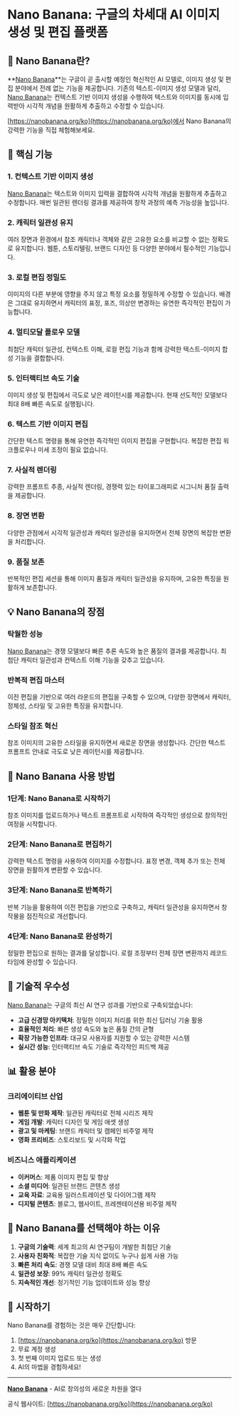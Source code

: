 # Nano Banana: 구글의 차세대 AI 이미지 생성 및 편집 플랫폼

## 🚀 Nano Banana란?

**[Nano Banana](https://nanobanana.org/ko)**는 구글이 곧 출시할 예정인 혁신적인 AI 모델로, 이미지 생성 및 편집 분야에서 전례 없는 기능을 제공합니다. 기존의 텍스트-이미지 생성 모델과 달리, [Nano Banana](https://nanobanana.org/ko)는 컨텍스트 기반 이미지 생성을 수행하여 텍스트와 이미지를 동시에 입력받아 시각적 개념을 원활하게 추출하고 수정할 수 있습니다.

[https://nanobanana.org/ko](https://nanobanana.org/ko)에서 Nano Banana의 강력한 기능을 직접 체험해보세요.

## 🎨 핵심 기능

### 1. **컨텍스트 기반 이미지 생성**

[Nano Banana](https://nanobanana.org/ko)는 텍스트와 이미지 입력을 결합하여 시각적 개념을 원활하게 추출하고 수정합니다. 매번 일관된 렌더링 결과를 제공하여 창작 과정의 예측 가능성을 높입니다.

### 2. **캐릭터 일관성 유지**

여러 장면과 환경에서 참조 캐릭터나 객체와 같은 고유한 요소를 비교할 수 없는 정확도로 유지합니다. 웹툰, 스토리텔링, 브랜드 디자인 등 다양한 분야에서 필수적인 기능입니다.

### 3. **로컬 편집 정밀도**

이미지의 다른 부분에 영향을 주지 않고 특정 요소를 정밀하게 수정할 수 있습니다. 배경은 그대로 유지하면서 캐릭터의 표정, 포즈, 의상만 변경하는 유연한 즉각적인 편집이 가능합니다.

### 4. **멀티모달 플로우 모델**

최첨단 캐릭터 일관성, 컨텍스트 이해, 로컬 편집 기능과 함께 강력한 텍스트-이미지 합성 기능을 결합합니다.

### 5. **인터랙티브 속도 기술**

이미지 생성 및 편집에서 극도로 낮은 레이턴시를 제공합니다. 현재 선도적인 모델보다 최대 8배 빠른 속도로 실행됩니다.

### 6. **텍스트 기반 이미지 편집**

간단한 텍스트 명령을 통해 유연한 즉각적인 이미지 편집을 구현합니다. 복잡한 편집 워크플로우나 미세 조정이 필요 없습니다.

### 7. **사실적 렌더링**

강력한 프롬프트 추종, 사실적 렌더링, 경쟁력 있는 타이포그래피로 시그니처 품질 출력을 제공합니다.

### 8. **장면 변환**

다양한 관점에서 시각적 일관성과 캐릭터 일관성을 유지하면서 전체 장면의 복잡한 변환을 처리합니다.

### 9. **품질 보존**

반복적인 편집 세션을 통해 이미지 품질과 캐릭터 일관성을 유지하며, 고유한 특징을 원활하게 보존합니다.

## 💡 Nano Banana의 장점

### **탁월한 성능**

[Nano Banana](https://nanobanana.org/ko)는 경쟁 모델보다 빠른 추론 속도와 높은 품질의 결과를 제공합니다. 최첨단 캐릭터 일관성과 컨텍스트 이해 기능을 갖추고 있습니다.

### **반복적 편집 마스터**

이전 편집을 기반으로 여러 라운드의 편집을 구축할 수 있으며, 다양한 장면에서 캐릭터, 정체성, 스타일 및 고유한 특징을 유지합니다.

### **스타일 참조 혁신**

참조 이미지의 고유한 스타일을 유지하면서 새로운 장면을 생성합니다. 간단한 텍스트 프롬프트 안내로 극도로 낮은 레이턴시를 제공합니다.

## 🚀 Nano Banana 사용 방법

### 1단계: **Nano Banana로 시작하기**

참조 이미지를 업로드하거나 텍스트 프롬프트로 시작하여 즉각적인 생성으로 창의적인 여정을 시작합니다.

### 2단계: **Nano Banana로 편집하기**

강력한 텍스트 명령을 사용하여 이미지를 수정합니다. 표정 변경, 객체 추가 또는 전체 장면을 원활하게 변환할 수 있습니다.

### 3단계: **Nano Banana로 반복하기**

반복 기능을 활용하여 이전 편집을 기반으로 구축하고, 캐릭터 일관성을 유지하면서 창작물을 점진적으로 개선합니다.

### 4단계: **Nano Banana로 완성하기**

정밀한 편집으로 원하는 결과를 달성합니다. 로컬 조정부터 전체 장면 변환까지 레코드 타임에 완성할 수 있습니다.

## 🔬 기술적 우수성

[Nano Banana](https://nanobanana.org/ko)는 구글의 최신 AI 연구 성과를 기반으로 구축되었습니다:

- **고급 신경망 아키텍처**: 정밀한 이미지 처리를 위한 최신 딥러닝 기술 활용
- **효율적인 처리**: 빠른 생성 속도와 높은 품질 간의 균형
- **확장 가능한 인프라**: 대규모 사용자를 지원할 수 있는 강력한 시스템
- **실시간 성능**: 인터랙티브 속도 기술로 즉각적인 피드백 제공

## 📊 활용 분야

### 크리에이티브 산업

- **웹툰 및 만화 제작**: 일관된 캐릭터로 전체 시리즈 제작
- **게임 개발**: 캐릭터 디자인 및 게임 애셋 생성
- **광고 및 마케팅**: 브랜드 캐릭터 및 캠페인 비주얼 제작
- **영화 프리비즈**: 스토리보드 및 시각화 작업

### 비즈니스 애플리케이션

- **이커머스**: 제품 이미지 편집 및 향상
- **소셜 미디어**: 일관된 브랜드 콘텐츠 생성
- **교육 자료**: 교육용 일러스트레이션 및 다이어그램 제작
- **디지털 콘텐츠**: 블로그, 웹사이트, 프레젠테이션용 비주얼 제작

## 🌟 Nano Banana를 선택해야 하는 이유

1. **구글의 기술력**: 세계 최고의 AI 연구팀이 개발한 최첨단 기술
2. **사용자 친화적**: 복잡한 기술 지식 없이도 누구나 쉽게 사용 가능
3. **빠른 처리 속도**: 경쟁 모델 대비 최대 8배 빠른 속도
4. **일관성 보장**: 99% 캐릭터 일관성 정확도
5. **지속적인 개선**: 정기적인 기능 업데이트와 성능 향상

## 🎯 시작하기

Nano Banana를 경험하는 것은 매우 간단합니다:

1. [https://nanobanana.org/ko](https://nanobanana.org/ko) 방문
2. 무료 계정 생성
3. 첫 번째 이미지 업로드 또는 생성
4. AI의 마법을 경험하세요!

---

**[Nano Banana](https://nanobanana.org/ko)** - AI로 창의성의 새로운 차원을 열다

공식 웹사이트: [https://nanobanana.org/ko](https://nanobanana.org/ko)
